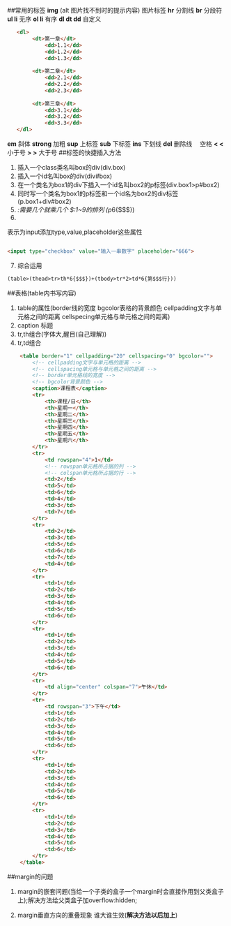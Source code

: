 ##常用的标签
**img** (alt 图片找不到时的提示内容) 图片标签
**hr** 分割线
**br** 分段符
**ul li** 无序 
**ol li** 有序
**dl dt dd** 自定义
```html
   <dl>
		<dt>第一章</dt>
			<dd>1.1</dd>
			<dd>1.2</dd>
			<dd>1.3</dd>
		
		<dt>第二章</dt>
			<dd>2.1</dd>
			<dd>2.2</dd>
			<dd>2.3</dd>
		
		<dt>第三章</dt>
			<dd>3.1</dd>
			<dd>3.2</dd>
			<dd>3.3</dd>
   </dl>
```
**em** 斜体
**strong** 加粗
**sup** 上标签
**sub** 下标签
**ins** 下划线
**del** 删除线
**&nbsp; &#160;** 空格
**&lt; &#60;** 小于号
**&gt; &#62;** 大于号
##标签的快捷插入方法
1. 插入一个class类名叫box的div(div.box)
2. 插入一个id名叫box的div(div#box)
3. 在一个类名为box1的div下插入一个id名叫box2的p标签(div.box1>p#box2)
4. 同时写一个类名为box1的p标签和一个id名为box2的div标签(p.box1+div#box2)
5. *:需要几个就乘几个 $:1~9的排列 (p*6{$$$})
6. <!-- input[type=checkbox][value="输入一串数字"][placeholder="666"] -->
  表示为input添加type,value,placeholder这些属性
  
  ```html

  <input type="checkbox" value="输入一串数字" placeholder="666">


  ```
7. 综合运用 
```html
(table>(thead>tr>th*6{$$$})+(tbody>tr*2>td*6{第$$$行}))

```

##表格(table内书写内容)

1. table的属性(border线的宽度 bgcolor表格的背景颜色 cellpadding文字与单元格之间的距离 cellspecing单元格与单元格之间的距离)
2. caption 标题
3. tr,th组合(字体大,醒目(自己理解))
4. tr,td组合

```html
	<table border="1" cellpadding="20" cellspacing="0" bgcolor="">
		<!-- cellpadding文字与单元格的距离 -->
		<!-- cellspacing单元格与单元格之间的距离 -->
		<!-- border单元格线的宽度 -->
		<!-- bgcolor背景颜色 -->
		<caption>课程表</caption>
		<tr>
			<th>课程/日</th>
			<th>星期一</th>
			<th>星期二</th>
			<th>星期三</th>
			<th>星期四</th>
			<th>星期五</th>
			<th>星期六</th>
		</tr>
        <tr>
        	<td rowspan="4">1</td>
        	<!-- rowspan单元格所占据的列 -->
        	<!-- colspan单元格所占据的行 -->
        	<td>2</td>
        	<td>5</td>
        	<td>6</td>
        	<td>4</td>
        	<td>3</td>
        	<td>7</td>
        </tr>
        <tr>
        	<td>2</td>
        	<td>3</td>
        	<td>5</td>
        	<td>6</td>
        	<td>7</td>
        	<td>4</td>
        </tr>
        <tr>
        	<td>1</td>
        	<td>2</td>
        	<td>3</td>
        	<td>4</td>
        	<td>5</td>
        	<td>6</td>
        </tr>
        <tr>
        	<td>1</td>
        	<td>2</td>
        	<td>3</td>
        	<td>4</td>
        	<td>5</td>
        	<td>6</td>
        </tr>
        <tr>
        	<td align="center" colspan="7">午休</td>
        </tr>
        <tr>
        	<td rowspan="3">下午</td>
        	<td>1</td>
        	<td>2</td>
        	<td>3</td>
        	<td>4</td>
        	<td>5</td>
        	<td>6</td>
        </tr>
        <tr>
        	<td>1</td>
        	<td>2</td>
        	<td>3</td>
        	<td>4</td>
        	<td>5</td>
        	<td>6</td>
        </tr>
        <tr>
        	<td>1</td>
        	<td>2</td>
        	<td>3</td>
        	<td>4</td>
        	<td>5</td>
        	<td>6</td>
        </tr>
	</table>
```

##margin的问题

1. margin的嵌套问题(当给一个子类的盒子一个margin时会直接作用到父类盒子上);解决方法给父类盒子加overflow:hidden;

2. margin垂直方向的重叠现象 谁大谁生效(**解决方法以后加上**)



